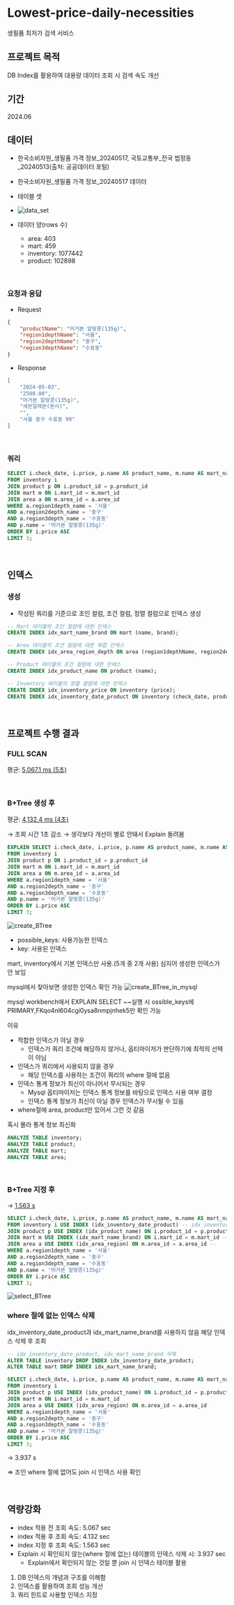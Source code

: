
# Lowest-price-daily-necessities
생필품 최저가 검색 서비스

## 프로젝트 목적
DB Index를 활용하여 대용량 데이터 조회 시 검색 속도 개선

## 기간
2024.06

## 데이터
- 한국소비자원_생필품 가격 정보_20240517, 국토교통부_전국 법정동_20240513(출처: 공공데이터 포털)
- 한국소비자원_생필품 가격 정보_20240517 데이터

- 테이블 셋
- ![data_set](https://github.com/Painterrr/Lowest-price-daily-necessities-search-service/assets/98957340/ab812de4-d1b1-4099-ad2a-f9ff5275da27)

- 데이터 양(rows 수)
    - area: 403
    - mart: 459
    - inventory: 1077442
    - product: 102898

<br>


### 요청과 응답
- Request
```json
{
	"productName": "머거본 알땅콩(135g)",
	"region1depthName": "서울",
	"region2depthName": "중구",
	"region3depthName": "수표동"
}
```

- Response
```json
[
	"2024-05-03",
	"2500.00",
	"머거본 알땅콩(135g)",
	"세븐일레븐(본사)",
	"",
	"서울 중구 수표동 99"
]
```

<br>

### 쿼리

```sql
SELECT i.check_date, i.price, p.name AS product_name, m.name AS mart_name, m.brand AS mart_brand, a.full_addr
FROM inventory i 
JOIN product p ON i.product_id = p.product_id
JOIN mart m ON i.mart_id = m.mart_id
JOIN area a ON m.area_id = a.area_id
WHERE a.region1depth_name = '서울'
AND a.region2depth_name = '중구'
AND a.region3depth_name = '수표동'
AND p.name = '머거본 알땅콩(135g)'
ORDER BY i.price ASC
LIMIT 3;
```

<br>


## 인덱스

### 생성
- 작성된 쿼리를 기준으로 조인 컬럼, 조건 컬럼, 정렬 컬럼으로 인덱스 생성
    
```sql
-- Mart 테이블의 조인 컬럼에 대한 인덱스
CREATE INDEX idx_mart_name_brand ON mart (name, brand);

-- Area 테이블의 조건 컬럼에 대한 복합 인덱스
CREATE INDEX idx_area_region_depth ON area (region1depthName, region2depthName, region3depthName);

-- Product 테이블의 조건 컬럼에 대한 인덱스
CREATE INDEX idx_product_name ON product (name);

-- Inventory 테이블의 정렬 컬럼에 대한 인덱스
CREATE INDEX idx_inventory_price ON inventory (price);
CREATE INDEX idx_inventory_date_product ON inventory (check_date, product_id);
```

<br>


## 프로젝트 수행 결과
  
### FULL SCAN
평균: <u>5,067.1 ms (5초)</u>

<br>


### B+Tree 생성 후
평균: <u>4,132.4 ms (4초)</u>
  
→ 조회 시간 1초 감소
→ 생각보다 개선이 별로 안돼서 Explain 돌려봄

```sql
EXPLAIN SELECT i.check_date, i.price, p.name AS product_name, m.name AS mart_name, m.brand AS mart_brand, a.full_addr
FROM inventory i
JOIN product p ON i.product_id = p.product_id
JOIN mart m ON i.mart_id = m.mart_id
JOIN area a ON m.area_id = a.area_id
WHERE a.region1depth_name = '서울'
AND a.region2depth_name = '중구'
AND a.region3depth_name = '수표동'
AND p.name = '머거본 알땅콩(135g)'
ORDER BY i.price ASC
LIMIT 3;
```

![create_BTree](https://github.com/Painterrr/Lowest-price-daily-necessities-search-service/assets/98957340/2ee8146b-f87c-44ef-8528-cf4e9931bcf2)
- possible_keys: 사용가능한 인덱스
- key: 사용된 인덱스
  
mart, inventory에서 기본 인덱스만 사용.(5개 중 2개 사용)
심지어 생성한 인덱스가 안 보임


mysql에서 찾아보면 생성한 인덱스 확인 가능
![create_BTree_in_mysql](https://github.com/Painterrr/Lowest-price-daily-necessities-search-service/assets/98957340/e59366e3-dcaa-474a-90e1-0f9546427817)
  
mysql workbench에서 EXPLAIN SELECT ~~실행 시 ossible_keys에 PRIMARY,FKqo4nl604cgi0ysa8nmpjnhek5만 확인 가능
  
이유
- 적합한 인덱스가 아닐 경우
    - 인덱스가 쿼리 조건에 해당하지 않거나, 옵티마이저가 판단하기에 최적의 선택이 아님
- 인덱스가 쿼리에서 사용되지 않을 경우
    - 해당 인덱스를 사용하는 조건이 쿼리의 where 절에 없음
- 인덱스 통계 정보가 최신이 아니어서 무시되는 경우
    - Mysql 옵티마이저는 인덱스 통계 정보를 바탕으로 인덱스 사용 여부 결정
    - 인덱스 통계 정보가 최신이 아닐 경우 인덱스가 무시될 수 있음
- where절에 area, product만 있어서 그런 것 같음
  
혹시 몰라 통계 정보 최신화
```sql
ANALYZE TABLE inventory;
ANALYZE TABLE product;
ANALYZE TABLE mart;
ANALYZE TABLE area;
```

<br>


### B+Tree 지정 후
→ <u>1.563 s</u>
```sql
SELECT i.check_date, i.price, p.name AS product_name, m.name AS mart_name, m.brand AS mart_brand, a.full_addr
FROM inventory i USE INDEX (idx_inventory_date_product) -- idx_inventory_date_product
JOIN product p USE INDEX (idx_product_name) ON i.product_id = p.product_id --
JOIN mart m USE INDEX (idx_mart_name_brand) ON i.mart_id = m.mart_id -- idx_mart_name_brand
JOIN area a USE INDEX (idx_area_region) ON m.area_id = a.area_id --
WHERE a.region1depth_name = '서울'
AND a.region2depth_name = '중구'
AND a.region3depth_name = '수표동'
AND p.name = '머거본 알땅콩(135g)'
ORDER BY i.price ASC
LIMIT 3;
```
![select_BTree](https://github.com/Painterrr/Lowest-price-daily-necessities-search-service/assets/98957340/18ea5699-5820-49be-adf1-94db176e8bd6)

  
### where 절에 없는 인덱스 삭제
idx_inventory_date_product과 idx_mart_name_brand를 사용하지 않음
해당 인덱스 삭제 후 조회

```sql
-- idx_inventory_date_product, idx_mart_name_brand 삭제
ALTER TABLE inventory DROP INDEX idx_inventory_date_product;
ALTER TABLE mart DROP INDEX idx_mart_name_brand;
```

```sql
SELECT i.check_date, i.price, p.name AS product_name, m.name AS mart_name, m.brand AS mart_brand, a.full_addr
FROM inventory i
JOIN product p USE INDEX (idx_product_name) ON i.product_id = p.product_id
JOIN mart m ON i.mart_id = m.mart_id
JOIN area a USE INDEX (idx_area_region) ON m.area_id = a.area_id 
WHERE a.region1depth_name = '서울'
AND a.region2depth_name = '중구'
AND a.region3depth_name = '수표동'
AND p.name = '머거본 알땅콩(135g)'
ORDER BY i.price ASC
LIMIT 3;
```

→ 3.937 s
  
⇒ 조인 where 절에 없어도 join 시 인덱스 사용 확인

<br>

## 역량강화
- index 적용 전 조회 속도: 5.067 sec
- index 적용 후 조회 속도: 4.132 sec
- index 지정 후 조회 속도: 1.563 sec
- Explain 시 확인되지 않는(where 절에 없는) 테이블의 인덱스 삭제 시: 3.937 sec
  - Explain에서 확인되지 않는 것일 뿐 join 시 인덱스 테이블 활용

1. DB 인덱스의 개념과 구조를 이해함
2. 인덱스를 활용하여 조회 성능 개선
3. 쿼리 힌트로 사용할 인덱스 지정
